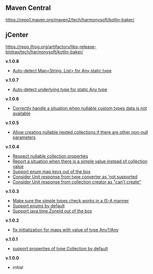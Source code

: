 ## Maven Central

https://repo1.maven.org/maven2/tech/harmonysoft/kotlin-baker/

## jCenter

https://repo.jfrog.org/artifactory/libs-release-bintray/tech/harmonysoft/kotlin-baker/

**v.1.0.8**
* [Auto-detect Map<String, List<String>> for Any static type](https://github.com/denis-zhdanov/kotlin-baker/issues/19)

**v.1.0.7**
* [Auto-detect underlying type for static Any type](https://github.com/denis-zhdanov/kotlin-baker/issues/18)

**v.1.0.6**
* [Correctly handle a situation when nullable custom types data is not available](https://github.com/denis-zhdanov/kotlin-baker/issues/16)

**v.1.0.5**
* [Allow creating nullable nested collections if there are other non-null parameters](https://github.com/denis-zhdanov/kotlin-baker/issues/14)

**v.1.0.4**

* [Respect nullable collection properties](https://github.com/denis-zhdanov/kotlin-baker/issues/9)
* [Report a situation when there is a simple value instead of collection value](https://github.com/denis-zhdanov/kotlin-baker/issues/10)
* [Support enum map keys out of the box](https://github.com/denis-zhdanov/kotlin-baker/issues/11)
* [Consider Unit response from type converter as 'not supported](https://github.com/denis-zhdanov/kotlin-baker/issues/12)
* [Consider Unit response from collection creator as "can't create"](https://github.com/denis-zhdanov/kotlin-baker/issues/13)

**v.1.0.3**

* [Make sure the simple types check works in a IS-A manner](https://github.com/denis-zhdanov/kotlin-baker/issues/6)
* [Support enums by default](https://github.com/denis-zhdanov/kotlin-baker/issues/7)
* [Support java.time.ZoneId out of the box](https://github.com/denis-zhdanov/kotlin-baker/issues/8)

**v.1.0.2**

* [fix initialization for maps with value of type Any?/Any](https://github.com/denis-zhdanov/kotlin-baker/issues/5)

 **v.1.0.1**
 
 * [support properties of type Collection by default](https://github.com/denis-zhdanov/kotlin-baker/issues/4)
 
 **v.1.0.0**
 
 * initial